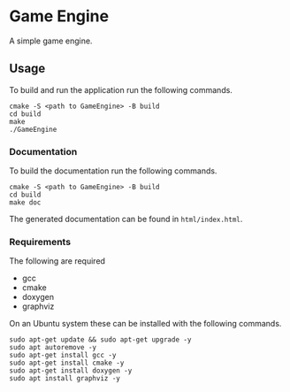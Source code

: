 # Game Engine

A simple game engine.

## Usage

To build and run the application run the following commands.

```
cmake -S <path to GameEngine> -B build
cd build
make
./GameEngine
```

### Documentation

To build the documentation run the following commands.

```
cmake -S <path to GameEngine> -B build
cd build
make doc
```

The generated documentation can be found in `html/index.html`.

### Requirements

The following are required

* gcc
* cmake
* doxygen
* graphviz

On an Ubuntu system these can be installed with the following commands.

```
sudo apt-get update && sudo apt-get upgrade -y
sudo apt autoremove -y
sudo apt-get install gcc -y
sudo apt-get install cmake -y
sudo apt-get install doxygen -y
sudo apt install graphviz -y
```
